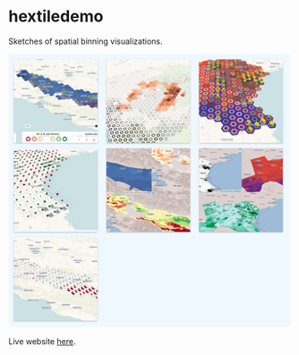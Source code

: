 # hextiledemo
 
Sketches of spatial binning visualizations. 

![screenshot of live website](img/website-screenshot.png)

Live website [here](https://sarahayu.github.io/hextiledemo/).